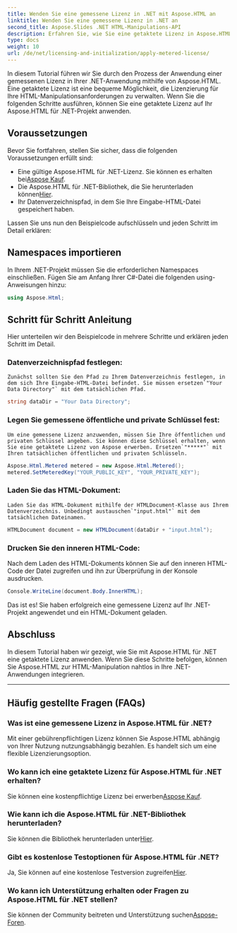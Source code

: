 ```yaml
---
title: Wenden Sie eine gemessene Lizenz in .NET mit Aspose.HTML an
linktitle: Wenden Sie eine gemessene Lizenz in .NET an
second_title: Aspose.Slides .NET HTML-Manipulations-API
description: Erfahren Sie, wie Sie eine getaktete Lizenz in Aspose.HTML für .NET anwenden. Verwalten Sie Ihre HTML-Manipulationsanforderungen effizient. Jetzt loslegen!
type: docs
weight: 10
url: /de/net/licensing-and-initialization/apply-metered-license/
---
```

In diesem Tutorial führen wir Sie durch den Prozess der Anwendung einer gemessenen Lizenz in Ihrer .NET-Anwendung mithilfe von Aspose.HTML. Eine getaktete Lizenz ist eine bequeme Möglichkeit, die Lizenzierung für Ihre HTML-Manipulationsanforderungen zu verwalten. Wenn Sie die folgenden Schritte ausführen, können Sie eine getaktete Lizenz auf Ihr Aspose.HTML für .NET-Projekt anwenden.

## Voraussetzungen

Bevor Sie fortfahren, stellen Sie sicher, dass die folgenden Voraussetzungen erfüllt sind:

-  Eine gültige Aspose.HTML für .NET-Lizenz. Sie können es erhalten bei[Aspose Kauf](https://purchase.aspose.com/buy).
-  Die Aspose.HTML für .NET-Bibliothek, die Sie herunterladen können[Hier](https://releases.aspose.com/html/net/).
- Ihr Datenverzeichnispfad, in dem Sie Ihre Eingabe-HTML-Datei gespeichert haben.

Lassen Sie uns nun den Beispielcode aufschlüsseln und jeden Schritt im Detail erklären:

## Namespaces importieren

In Ihrem .NET-Projekt müssen Sie die erforderlichen Namespaces einschließen. Fügen Sie am Anfang Ihrer C#-Datei die folgenden using-Anweisungen hinzu:

```csharp
using Aspose.Html;
```

## Schritt für Schritt Anleitung

Hier unterteilen wir den Beispielcode in mehrere Schritte und erklären jeden Schritt im Detail.

### Datenverzeichnispfad festlegen:

    Zunächst sollten Sie den Pfad zu Ihrem Datenverzeichnis festlegen, in dem sich Ihre Eingabe-HTML-Datei befindet. Sie müssen ersetzen`"Your Data Directory"` mit dem tatsächlichen Pfad.

   ```csharp
   string dataDir = "Your Data Directory";
   ```

### Legen Sie gemessene öffentliche und private Schlüssel fest:

    Um eine gemessene Lizenz anzuwenden, müssen Sie Ihre öffentlichen und privaten Schlüssel angeben. Sie können diese Schlüssel erhalten, wenn Sie eine getaktete Lizenz von Aspose erwerben. Ersetzen`"*****"` mit Ihren tatsächlichen öffentlichen und privaten Schlüsseln.

   ```csharp
   Aspose.Html.Metered metered = new Aspose.Html.Metered();
   metered.SetMeteredKey("YOUR_PUBLIC_KEY", "YOUR_PRIVATE_KEY");
   ```

### Laden Sie das HTML-Dokument:

    Laden Sie das HTML-Dokument mithilfe der HTMLDocument-Klasse aus Ihrem Datenverzeichnis. Unbedingt austauschen`"input.html"` mit dem tatsächlichen Dateinamen.

   ```csharp
   HTMLDocument document = new HTMLDocument(dataDir + "input.html");
   ```

### Drucken Sie den inneren HTML-Code:

   Nach dem Laden des HTML-Dokuments können Sie auf den inneren HTML-Code der Datei zugreifen und ihn zur Überprüfung in der Konsole ausdrucken.

   ```csharp
   Console.WriteLine(document.Body.InnerHTML);
   ```

Das ist es! Sie haben erfolgreich eine gemessene Lizenz auf Ihr .NET-Projekt angewendet und ein HTML-Dokument geladen.

## Abschluss

In diesem Tutorial haben wir gezeigt, wie Sie mit Aspose.HTML für .NET eine getaktete Lizenz anwenden. Wenn Sie diese Schritte befolgen, können Sie Aspose.HTML zur HTML-Manipulation nahtlos in Ihre .NET-Anwendungen integrieren.

---

## Häufig gestellte Fragen (FAQs)

### Was ist eine gemessene Lizenz in Aspose.HTML für .NET?
Mit einer gebührenpflichtigen Lizenz können Sie Aspose.HTML abhängig von Ihrer Nutzung nutzungsabhängig bezahlen. Es handelt sich um eine flexible Lizenzierungsoption.

### Wo kann ich eine getaktete Lizenz für Aspose.HTML für .NET erhalten?
 Sie können eine kostenpflichtige Lizenz bei erwerben[Aspose Kauf](https://purchase.aspose.com/buy).

### Wie kann ich die Aspose.HTML für .NET-Bibliothek herunterladen?
 Sie können die Bibliothek herunterladen unter[Hier](https://releases.aspose.com/html/net/).

### Gibt es kostenlose Testoptionen für Aspose.HTML für .NET?
Ja, Sie können auf eine kostenlose Testversion zugreifen[Hier](https://releases.aspose.com/).

### Wo kann ich Unterstützung erhalten oder Fragen zu Aspose.HTML für .NET stellen?
 Sie können der Community beitreten und Unterstützung suchen[Aspose-Foren](https://forum.aspose.com/).